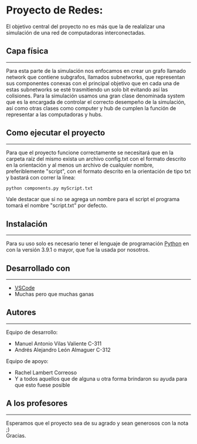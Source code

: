 # Proyecto de Redes:
El objetivo central del proyecto no es más que la de realalizar una simulación de una red de computadoras interconectadas. 
## Capa física
***
Para esta parte de la simulación nos enfocamos en crear un grafo llamado network que contiene subgrafos, llamados subnetworks, que representan sus componentes conexas con el principal objetivo que en cada una de estas subnetworks se esté trasmitiendo un solo bit evitando así las colisiones. Para la simulación usamos una gran clase denominada system que es la encargada de controlar el correcto desempeño de la simulación, así como otras clases como computer y hub de cumplen la función de representar a las computadoras y hubs.

## Como ejecutar el proyecto
***
Para que el proyecto funcione correctamente se necesitará que en la carpeta raíz del mismo exista un archivo config.txt con el formato descrito en la orientación y al menos un archivo de cualquier nombre, preferiblemente "script", con el formato descrito en la orientación de tipo txt y bastará con correr la línea:
```bash
python components.py myScript.txt
```
Vale destacar que si no se agrega un nombre para el script el programa tomará el nombre "script.txt" por defecto.
## Instalación
***
Para su uso solo es necesario tener el lenguaje de programación [Python](https://www.python.org/downloads) en con la versión 3.9.1 o mayor, que fue la usada por nosotros. 
## Desarrollado con
***
* [VSCode](https://code.visualstudio.com)
* Muchas pero que muchas ganas
## Autores
***
Equipo de desarrollo:
* Manuel Antonio Vilas Valiente C-311
* Andrés Alejandro León Almaguer C-312

Equipo de apoyo:
* Rachel Lambert Correoso 
* Y a todos aquellos que de alguna u otra forma brindaron su ayuda para que esto fuese posible

## A los profesores 
***
Esperamos que el proyecto sea de su agrado y sean generosos con la nota ;)\
Gracias.